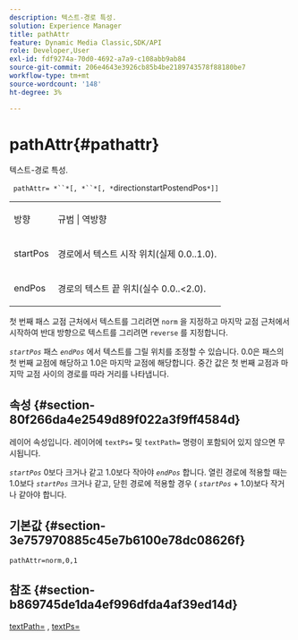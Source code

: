 ```yaml
---
description: 텍스트-경로 특성.
solution: Experience Manager
title: pathAttr
feature: Dynamic Media Classic,SDK/API
role: Developer,User
exl-id: fdf9274a-70d0-4692-a7a9-c108abb9ab84
source-git-commit: 206e4643e3926cb85b4be2189743578f88180be7
workflow-type: tm+mt
source-wordcount: '148'
ht-degree: 3%

---
```


# pathAttr{#pathattr}

텍스트-경로 특성.

` pathAttr= *``*[, *``*[, *`directionstartPostendPos`*]]`

<table id="simpletable_EC76095316AF4F07B1DDCC0D72B814CF"> 
 <tr class="strow"> 
  <td class="stentry"> <p> <span class="varname"> 방향 </span> </p> </td> 
  <td class="stentry"> <p> <span class="codeph"> 규범  </span> |  <span class="codeph"> 역방향  </span> </p> </td> 
 </tr> 
 <tr class="strow"> 
  <td class="stentry"> <p> <span class="varname"> startPos  </span> </p> </td> 
  <td class="stentry"> <p>경로에서 텍스트 시작 위치(실제 0.0..1.0). </p> </td> 
 </tr> 
 <tr class="strow"> 
  <td class="stentry"> <p> <span class="varname"> endPos  </span> </p> </td> 
  <td class="stentry"> <p>경로의 텍스트 끝 위치(실수 0.0..&lt;2.0). </p> </td> 
 </tr> 
</table>

첫 번째 패스 교점 근처에서 텍스트를 그리려면 `norm` 을 지정하고 마지막 교점 근처에서 시작하여 반대 방향으로 텍스트를 그리려면 `reverse` 를 지정합니다.

*`startPos`* 패스 *`endPos`* 에서 텍스트를 그릴 위치를 조정할 수 있습니다. 0.0은 패스의 첫 번째 교점에 해당하고 1.0은 마지막 교점에 해당합니다. 중간 값은 첫 번째 교점과 마지막 교점 사이의 경로를 따라 거리를 나타냅니다.

## 속성 {#section-80f266da4e2549d89f022a3f9ff4584d}

레이어 속성입니다. 레이어에 `textPs=` 및 `textPath=` 명령이 포함되어 있지 않으면 무시됩니다.

*`startPos`* 0보다 크거나 같고 1.0보다 작아야  *`endPos`* 합니다. 열린 경로에 적용할 때는 1.0보다  *`startPos`* 크거나 같고, 닫힌 경로에 적용할 경우 (  *`startPos`* + 1.0)보다 작거나 같아야 합니다.

## 기본값 {#section-3e757970885c45e7b6100e78dc08626f}

`pathAttr=norm,0,1`

## 참조 {#section-b869745de1da4ef996dfda4af39ed14d}

[textPath=](../../../../../is-api/http-ref/image-serving-api-ref/c-http-protocol-reference/c-command-reference/r-textpath.md#reference-b09cc0902dff4725bdb54d5da4076ccd) ,  [textPs=](../../../../../is-api/http-ref/image-serving-api-ref/c-http-protocol-reference/c-command-reference/r-textps.md#reference-4209a2a6169f44278da2647cfb0cd767)
